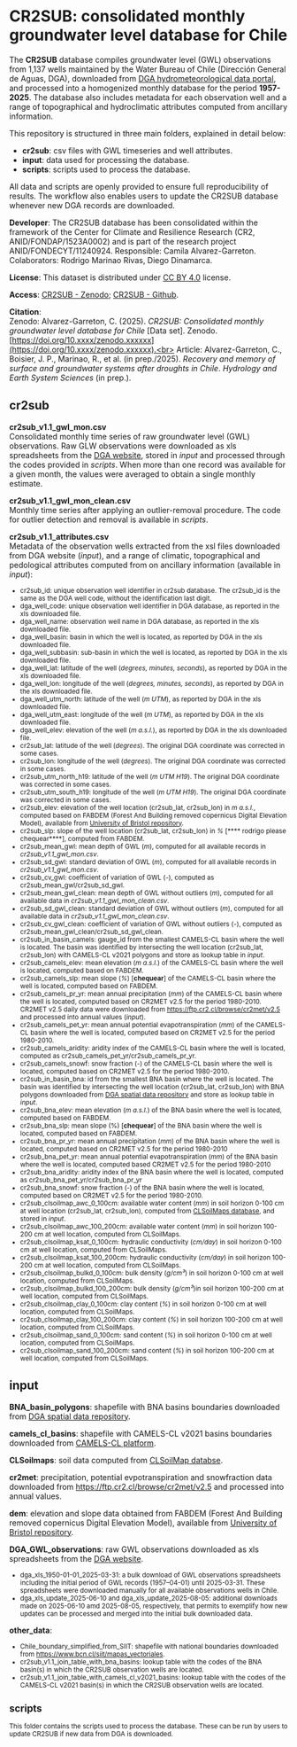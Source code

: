 # CR2SUB: consolidated monthly groundwater level database for Chile

The **CR2SUB** database compiles groundwater level (GWL) observations from 1,137 wells maintained by the Water Bureau of Chile (Dirección General de Aguas, DGA), downloaded from [DGA hydrometeorological data portal](https://snia.mop.gob.cl/BNAConsultas/reportes), and processed into a homogenized monthly database for the period **1957-2025**. The database also includes metadata for each observation well and a range of topographical and hydroclimatic attributes computed from ancillary information.  

This repository is structured in three main folders, explained in detail below: 
- **cr2sub**: csv files with GWL timeseries and well attributes.
- **input**: data used for processing the database.
- **scripts**: scripts used to process the database.

All data and scripts are openly provided to ensure full reproducibility of results. The workflow also enables users to update the CR2SUB database whenever new DGA records are downloaded. 

**Developer**: The CR2SUB database has been consolidated within the framework of the Center for Climate and Resilience Research (CR2, ANID/FONDAP/1523A0002) and is part of the research project ANID/FONDECYT/11240924. Responsible: Camila Alvarez-Garreton. Colaborators: Rodrigo Marinao Rivas, Diego Dinamarca.

**License**: This dataset is distributed under [CC BY 4.0](https://creativecommons.org/licenses/by/4.0/) license. 

**Access**: [CR2SUB - Zenodo](https://zenodo.org/records/xxxxxxx); [CR2SUB - Github](https://github.com/calvarezgarreton/cr2sub).  

**Citation**:  
Zenodo: Alvarez-Garreton, C. (2025). *CR2SUB: Consolidated monthly groundwater level database for Chile* [Data set]. Zenodo. [https://doi.org/10.xxxx/zenodo.xxxxxx](https://doi.org/10.xxxx/zenodo.xxxxxx).<br>
Article: Alvarez-Garreton, C., Boisier, J. P., Marinao, R., et al. (in prep./2025). *Recovery and memory of surface and groundwater systems after droughts in Chile*. *Hydrology and Earth System Sciences* (in prep.).  


## cr2sub

**cr2sub_v1.1_gwl_mon.csv**<br>
 Consolidated monthly time series of raw groundwater level (GWL) observations. Raw GLW observations were downloaded as xls spreadsheets from the [DGA website](https://snia.mop.gob.cl/BNAConsultas/reportes), stored in _input_ and processed through the codes provided in _scripts_. When more than one record was available for a given month, the values were averaged to obtain a single monthly estimate.

**cr2sub_v1.1_gwl_mon_clean.csv**<br>
 Monthly time series after applying an outlier-removal procedure. The code for outlier detection and removal is available in _scripts_.

**cr2sub_v1.1_attributes.csv**<br>
Metadata of the observation wells extracted from the xsl files downloaded from DGA website (_input_), and a range of climatic, topographical and pedological attributes computed from on ancillary information (available in _input_):
<small>
- cr2sub_id: unique observation well identifier in cr2sub database. The cr2sub_id is the same as the DGA well code, without the identification last digit.<br>
- dga_well_code: unique observation well identifier in DGA database, as reported in the xls downloaded file.<br>
- dga_well_name: observation well name in DGA database, as reported in the xls downloaded file.<br>
- dga_well_basin: basin in which the well is located, as reported by DGA in the xls downloaded file.<br>
- dga_well_subbasin: sub-basin in which the well is located, as reported by DGA in the xls downloaded file.<br>
- dga_well_lat: latitude of the well (_degrees, minutes, seconds_), as reported by DGA in the xls downloaded file.<br>
- dga_well_lon: longitude of the well (_degrees, minutes, seconds_), as reported by DGA in the xls downloaded file.<br>
- dga_well_utm_north: latitude of the well (_m UTM_), as reported by DGA in the xls downloaded file.<br>
- dga_well_utm_east: longitude of the well (_m UTM_), as reported by DGA in the xls downloaded file.<br>
- dga_well_elev: elevation of the well (_m a.s.l._), as reported by DGA in the xls downloaded file.<br>
- cr2sub_lat: latitude of the well (_degrees_). The original DGA coordinate was corrected in some cases.<br> 
- cr2sub_lon: longitude of the well (_degrees_). The original DGA coordinate was corrected in some cases.<br>  
- cr2sub_utm_north_h19: latitude of the well (_m UTM H19_). The original DGA coordinate was corrected in some cases.<br>
- cr2sub_utm_south_h19: longitude of the well (_m UTM H19_). The original DGA coordinate was corrected in some cases.<br>
- cr2sub_elev: elevation of the well location (cr2sub_lat, cr2sub_lon) in _m a.s.l._, computed based on FABDEM (Forest And Building removed copernicus Digital Elevation Model), available from [University of Bristol repository](https://data.bris.ac.uk/data/dataset/s5hqmjcdj8yo2ibzi9b4ew3sn).<br>	
- cr2sub_slp: slope of the well location (cr2sub_lat, cr2sub_lon) in _%_ [**** rodrigo please chequear****], computed from FABDEM.<br>	
- cr2sub_mean_gwl: mean depth of GWL (_m_), computed for all available records in _cr2sub_v1.1_gwl_mon.csv_.<br>
- cr2sub_sd_gwl: standard deviation of GWL (_m_), computed for all available records in _cr2sub_v1.1_gwl_mon.csv_.<br>
- cr2sub_cv_gwl: coefficient of variation of GWL (_-_), computed as cr2sub_mean_gwl/cr2sub_sd_gwl.<br>
- cr2sub_mean_gwl_clean: mean depth of GWL without outliers (_m_), computed for all available data in _cr2sub_v1.1_gwl_mon_clean.csv_.<br>
- cr2sub_sd_gwl_clean: standard deviation of GWL without outliers (_m_), computed for all available data in _cr2sub_v1.1_gwl_mon_clean.csv_.<br>	
- cr2sub_cv_gwl_clean: coefficient of variation of GWL without outliers (_-_), computed as cr2sub_mean_gwl_clean/cr2sub_sd_gwl_clean.<br>	
- cr2sub_in_basin_camels: gauge_id from the smallest CAMELS-CL basin where the well is located. The basin was identified by intersecting the well location (cr2sub_lat, cr2sub_lon) with CAMELS-CL v2021 polygons and store as lookup table in _input_.<br>  
- cr2sub_camels_elev: mean elevation (_m a.s.l._) of the CAMELS-CL basin where the well is located, computed based on FABDEM.<br>  
- cr2sub_camels_slp: mean slope (_%_) [**chequear**] of the CAMELS-CL basin where the well is located, computed based on FABDEM.<br>  
- cr2sub_camels_pr_yr: mean annual precipitation (_mm_) of the CAMELS-CL basin where the well is located, computed based on CR2MET v2.5 for the period 1980-2010. CR2MET v2.5 daily data were downloaded from https://ftp.cr2.cl/browse/cr2met/v2.5 and processed into annual values (_input_).<br>  
- cr2sub_camels_pet_yr: mean annual potential evapotranspiration (_mm_) of the CAMELS-CL basin where the well is located, computed based on CR2MET v2.5 for the period 1980-2010.<br>  
- cr2sub_camels_aridity: aridity index of the CAMELS-CL basin where the well is located, computed as cr2sub_camels_pet_yr/cr2sub_camels_pr_yr.<br>  
- cr2sub_camels_snowf: snow fraction (_-_) of the CAMELS-CL basin where the well is located, computed based on CR2MET v2.5 for the period 1980-2010.<br>  
- cr2sub_in_basin_bna: id from the smallest BNA basin where the well is located. The basin was identified by intersecting the well location (cr2sub_lat, cr2sub_lon) with BNA polygons downloaded from [DGA spatial data repository](https://dga.mop.gob.cl/mapoteca-digital/) and store as lookup table in _input_.<br>  
- cr2sub_bna_elev: mean elevation (_m a.s.l._) of the BNA basin where the well is located, computed based on FABDEM.<br>  
- cr2sub_bna_slp: mean slope (%) [**chequear**] of the BNA basin where the well is located, computed based on FABDEM.<br>  
- cr2sub_bna_pr_yr: mean annual precipitation (_mm_) of the BNA basin where the well is located, computed based on CR2MET v2.5 for the period 1980-2010<br>	
- cr2sub_bna_pet_yr: mean annual potential evapotranspiration (_mm_) of the BNA basin where the well is located, computed based CR2MET v2.5 for the period 1980-2010<br>  
- cr2sub_bna_aridity: aridity index of the BNA basin where the well is located, computed as cr2sub_bna_pet_yr/cr2sub_bna_pr_yr<br>  	
- cr2sub_bna_snowf: snow fraction (_-_) of the BNA basin where the well is located, computed based on CR2MET v2.5 for the period 1980-2010.<br> 
- cr2sub_clsoilmap_awc_0_100cm: available water content (_mm_) in soil horizon 0-100 cm at well location (cr2sub_lat, cr2sub_lon), computed from [CLSoilMaps database](https://www.nature.com/articles/s41597-023-02536-x), and stored in _input_. <br> 
- cr2sub_clsoilmap_awc_100_200cm: available water content (_mm_) in soil horizon 100-200 cm at well location, computed from CLSoilMaps. <br>  
- cr2sub_clsoilmap_ksat_0_100cm: hydraulic conductivity (_cm/day_) in soil horizon 0-100 cm at well location, computed from CLSoilMaps. <br>  
- cr2sub_clsoilmap_ksat_100_200cm: hydraulic conductivity (_cm/day_) in soil horizon 100-200 cm at well location, computed from CLSoilMaps. <br>  
- cr2sub_clsoilmap_bulkd_0_100cm: bulk density (_g/cm³_) in soil horizon 0-100 cm at well location, computed from CLSoilMaps. <br>  
- cr2sub_clsoilmap_bulkd_100_200cm: bulk density (_g/cm³_)in soil horizon 100-200 cm at well location, computed from CLSoilMaps. <br>  
- cr2sub_clsoilmap_clay_0_100cm: clay content (_%_) in soil horizon 0-100 cm at well location, computed from CLSoilMaps. <br>   
- cr2sub_clsoilmap_clay_100_200cm: clay content (_%_) in soil horizon 100-200 cm at well location, computed from CLSoilMaps. <br>  
- cr2sub_clsoilmap_sand_0_100cm: sand content (_%_) in soil horizon 0-100 cm at well location, computed from CLSoilMaps. <br>   
- cr2sub_clsoilmap_sand_100_200cm: sand content (_%_) in soil horizon 100-200 cm at well location, computed from CLSoilMaps. <br>  
</small>

## input
**BNA_basin_polygons**: shapefile with BNA basins boundaries downloaded from [DGA spatial data repository](https://dga.mop.gob.cl/mapoteca-digital/).<br>  

**camels_cl_basins**: shapefile with CAMELS-CL v2021 basins boundaries downloaded from [CAMELS-CL platform](https://www.camels.cr2.cl/).<br>  

**CLSoilmaps**: soil data computed from [CLSoilMap databse](https://www.nature.com/articles/s41597-023-02536-x). 

**cr2met**: precipitation, potential evpotranspiration and snowfraction data downloaded from https://ftp.cr2.cl/browse/cr2met/v2.5 and processed into annual values.

**dem**: elevation and slope data obtained from FABDEM (Forest And Building removed copernicus Digital
Elevation Model), available from [University of Bristol repository](https://data.bris.ac.uk/data/dataset/s5hqmjcdj8yo2ibzi9b4ew3sn).<br>

**DGA_GWL_observations**: raw GWL observations downloaded as xls spreadsheets from the [DGA website](https://snia.mop.gob.cl/BNAConsultas/reportes).
<small>
- dga_xls_1950-01-01_2025-03-31: a bulk download of GWL observations spreadsheets including the initial period of GWL records (1957–04-01) until 2025-03-31. These spreadsheets were downloaded manually for all available observations wells in Chile.
- dga_xls_update_2025-06-10 and dga_xls_update_2025-08-05: additional downloads made on 2025-06-10 amd 2025-08-05, respectively, that permits to exemplify how new updates can be processed and merged into the initial bulk downloaded data.
</small>

**other_data**:
<small>
- Chile_boundary_simplified_from_SIIT: shapefile with national boundaries downloaded from https://www.bcn.cl/siit/mapas_vectoriales. 
- cr2sub_v1.1_join_table_with_bna_basins: lookup table with the codes of the BNA basin(s) in which the CR2SUB observation wells are located.<br>  
- cr2sub_v1.1_join_table_with_camels_cl_v2021_basins: lookup table with the codes of the CAMELS-CL v2021 basin(s) in which the CR2SUB observation wells are located.<br>  

## scripts
This folder contains the scripts used to process the database. These can be run by users to update CR2SUB if new data from DGA is downloaded.
